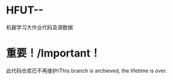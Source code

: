 # HFUT--
机器学习大作业代码及源数据

# 重要！/Important！
此代码仓库已不再维护/This branch is archieved, the lifetime is over.
